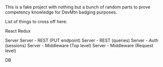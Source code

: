 This is a fake project with nothing but a bunch of random parts to prove competency knowledge for DevMtn badging purposes.

List of things to cross off here:

React Redux
<!-- React - Redux (store, reducer)
React - Redux (actions, action builders, mapDispatchToProps object)
React - Redux (connect, mapStateToProps, share state) -->

Server
Server - REST (PUT endpoint)
Server - REST (queries)
Server - Auth (sessions)
Server - Middleware (Top level)
Server - Middleware (Request level)

DB
<!-- DB - Statements (join) -->
<!-- DB - Statements (sub-queries) -->
<!-- DB - Patterns (one-many) -->
<!-- DB - Patterns (one-one) -->
<!-- DB - Patterns (many-many) -->
